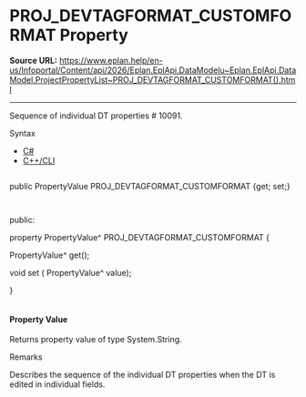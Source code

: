 # PROJ_DEVTAGFORMAT_CUSTOMFORMAT Property

**Source URL:** https://www.eplan.help/en-us/Infoportal/Content/api/2026/Eplan.EplApi.DataModelu~Eplan.EplApi.DataModel.ProjectPropertyList~PROJ_DEVTAGFORMAT_CUSTOMFORMAT().html

---

Sequence of individual DT properties # 10091.

Syntax

- [C#](#i-syntax-CS)
- [C++/CLI](#i-syntax-CPP2005)

```
```
public PropertyValue PROJ_DEVTAGFORMAT_CUSTOMFORMAT {get; set;}
```
```

```
```
public:

property PropertyValue^ PROJ_DEVTAGFORMAT_CUSTOMFORMAT {

   PropertyValue^ get();

   void set (    PropertyValue^ value);

}
```
```

#### Property Value

Returns property value of type System.String.

Remarks

Describes the sequence of the individual DT properties when the DT is edited in individual fields.
